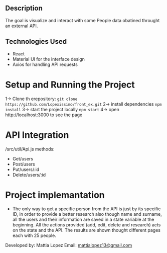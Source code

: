 ## Description
The goal is visualize and interact with some People data obatined throught an external API.

## Technologies Used
-   React 
-   Material UI for the interface design
-   Axios for handling API requests

# Setup and Running the Project
1-> Clone th erepository:
    `git clone https://github.com/Lopexissimo/front_ex.git`
2-> install dependencies
    `npm install`
3-> start the project locally
    `npm start`
4-> open http://localhost:3000 to see the page

# API Integration
/src/util/Api.js
methods: 
-   Get/users
-   Post/users
-   Put/users/:id
-   Delete/users/:id

# Project implemantation
-   The only way to get a specific person from the API is just by its specific ID, in order to provide a better research also though name and surname, all the users and their information are saved in a state variable at the beginning.
All the actions provided (add, edit, delete and research) acts on the state and the API.
The results are shown thought different pages each with 25 people.

Developed by: Mattia Lopez
Email: mattialopez13@gmail.com